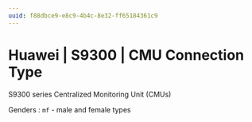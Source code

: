 ```yaml
---
uuid: f88dbce9-e8c9-4b4c-8e32-ff65184361c9
---
```

# Huawei | S9300 | CMU Connection Type

S9300 series Centralized Monitoring Unit (CMUs)

Genders
: `mf` - male and female types
